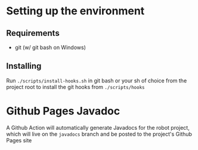 # Setting up the environment
## Requirements
- git (w/ git bash on Windows)
## Installing
Run `./scripts/install-hooks.sh` in git bash or your sh of choice from the project root to install the git hooks from `./scripts/hooks`

# Github Pages Javadoc
A Github Action will automatically generate Javadocs for the robot project, which will live on the `javadocs` branch and be posted to the project's Github Pages site

